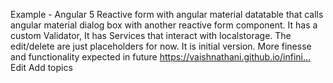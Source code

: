 Example - Angular 5 Reactive form with angular material datatable that calls angular material dialog box with another reactive form component. It has a custom Validator, It has Services that interact with localstorage. The edit/delete are just placeholders for now. It is initial version. More finesse and functionality expected in future https://vaishnathani.github.io/infini… Edit
Add topics
